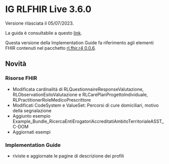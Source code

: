 # IG RLFHIR Live 3.6.0

Versione rilasciata il 05/07/2023. 

La guida è consultabile a questo [link](https://simplifier.net/guide/ig-rlfhir?version=3.6.0).

Questa versione della Implementation Guide fa riferimento agli elementi FHIR contenuti nel pacchetto [rl.fhir.r4 0.0.6](https://simplifier.net/packages/rl.fhir.r4/0.0.6).

## Novità
### Risorse FHIR
- Modificata cardinalità di RLQuestionnaireResponseValutazione, RLObservationEsitoValutazione e RLCarePlanProgettoIndividuale, RLPractitionerRoleMedicoPrescrittore
- Modificati CodeSystem e ValueSet: Percorsi di cure domiciliari, motivo della segnalazione
- Aggiunto esempio Example_Bundle_RicercaEntiErogatoriAccreditatiAmbitoTerritorialeASST_C-DOM
- Aggiornati esempi
  

### Implementation Guide
- riviste e aggiornate le pagine di descrizione dei profili